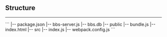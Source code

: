 ## Structure
<hr>
```
|-- package.json
|-- bbs-server.js
|-- bbs.db
|-- public
     |-- bundle.js
     |-- index.html
|-- src
     |-- index.js
|-- webpack.config.js
```

     